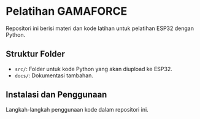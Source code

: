 # Pelatihan GAMAFORCE

Repositori ini berisi materi dan kode latihan untuk pelatihan ESP32 dengan Python.

## Struktur Folder
- `src/`: Folder untuk kode Python yang akan diupload ke ESP32.
- `docs/`: Dokumentasi tambahan.

## Instalasi dan Penggunaan
Langkah-langkah penggunaan kode dalam repositori ini.
